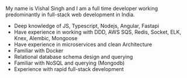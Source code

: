 My name is Vishal Singh and I am a full time developer working predominantly in full-stack web development in India.

- Deep knowledge of JS, Typescript, Nodejs, Angular, Fastapi
- Have experience in working with DDD, AWS SQS, Redis, Socket, ELK, Knex, Alembic, Mongoose
- Have experience in microservices and clean Architecture
- Familiar with Docker
- Relational database schema design and querying
- Familiar with NoSQL and querying (Mongodb)
- Experience with rapid full-stack development

<!---
newvishal/newvishal is a ✨ special ✨ repository because its `README.md` (this file) appears on your GitHub profile.
You can click the Preview link to take a look at your changes.
--->
